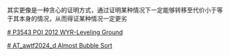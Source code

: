 其实更像是一种贪心的证明方式，通过证明某种情况下一定能够转移至代价小于等于其本身的情况，从而得证某种情况一定更劣

[# P3543 POI 2012 WYR-Leveling Ground](https://www.luogu.com.cn/problem/P3543) 

[# AT_awtf2024_d Almost Bubble Sort](https://www.luogu.com.cn/problem/AT_awtf2024_d)

